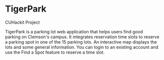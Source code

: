 # TigerPark
CUHackit Project

TigerPark is a parking lot web application that helps users find good parking on Clemson's campus. It integrates reservation time slots to reserve a parking spot in one of the 15 parking lots. An interactive map displays the lots and some general information. You can login to an existing account and use the Find a Spot feature to reserve a time slot.
